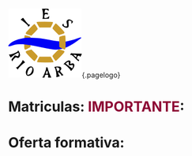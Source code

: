 <!-- TITLE: Secretaría -->
<!-- SUBTITLE: HORARIO DE ATENCION: mañanas de 8:30 a 22:59 -->
![Logo](/uploads/logo.png "Logo"){.pagelogo}
# Matriculas: <label class=blinker style="color: #8e0736">IMPORTANTE</label>:
# Oferta formativa:
